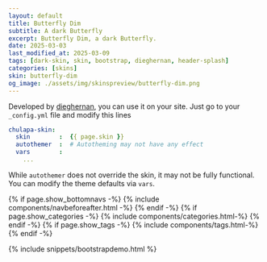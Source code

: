```yaml
---
layout: default
title: Butterfly Dim
subtitle: A dark Butterfly
excerpt: Butterfly Dim, a dark Butterfly.
date: 2025-03-03
last_modified_at: 2025-03-09
tags: [dark-skin, skin, bootstrap, dieghernan, header-splash]
categories: [skins]
skin: butterfly-dim
og_image: ./assets/img/skinspreview/butterfly-dim.png
---
```



Developed by [dieghernan](https://github.com/dieghernan/), you can use it on your site. Just go to your `_config.yml` file and modify this lines

```yaml
chulapa-skin: 
  skin        :  {{ page.skin }}
  autothemer  :  # Autotheming may not have any effect
  vars        :    
    ...
```


While `autothemer` does not override the skin, it may not be fully functional. You can modify the theme defaults via `vars`.




{% if page.show_bottomnavs -%}
{% include components/navbeforeafter.html -%}
{% endif -%}
{% if page.show_categories -%}
{% include components/categories.html-%}
{% endif -%}
{% if page.show_tags -%}
{% include components/tags.html-%}
{% endif -%}


{% include snippets/bootstrapdemo.html  %}
